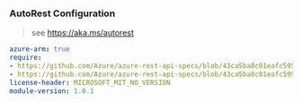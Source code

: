 ### AutoRest Configuration

> see https://aka.ms/autorest

``` yaml
azure-arm: true
require:
- https://github.com/Azure/azure-rest-api-specs/blob/43ca5ba8c01eafc595f418a66adb6c3c09d9b965/specification/networkfunction/resource-manager/readme.md
- https://github.com/Azure/azure-rest-api-specs/blob/43ca5ba8c01eafc595f418a66adb6c3c09d9b965/specification/networkfunction/resource-manager/readme.go.md
license-header: MICROSOFT_MIT_NO_VERSION
module-version: 1.0.1

```